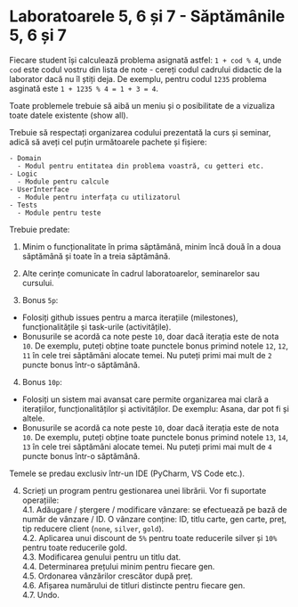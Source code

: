 # Laboratoarele 5, 6 și 7 - Săptămânile 5, 6 și 7

Fiecare student își calculează problema asignată astfel: `1 + cod % 4`, unde `cod` este codul vostru din lista de note - cereți codul cadrului didactic de la laborator dacă nu îl știți deja. De exemplu, pentru codul `1235` problema asginată este `1 + 1235 % 4 = 1 + 3 = 4`.

Toate problemele trebuie să aibă un meniu și o posibilitate de a vizualiza toate datele existente (show all).

Trebuie să respectați organizarea codului prezentată la curs și seminar, adică să aveți cel puțin următoarele pachete și fișiere:
```
- Domain
  - Modul pentru entitatea din problema voastră, cu getteri etc.
- Logic
  - Module pentru calcule
- UserInterface
  - Module pentru interfața cu utilizatorul
- Tests
  - Module pentru teste
```

Trebuie predate:
1. Minim o funcționalitate în prima săptămână, minim încă două în a doua săptămână și toate în a treia săptămână.

2. Alte cerințe comunicate în cadrul laboratoarelor, seminarelor sau cursului. 

3. Bonus `5p`: 
- Folosiți github issues pentru a marca iterațiile (milestones), funcționalitățile și task-urile (activitățile).
- Bonusurile se acordă ca note peste `10`, doar dacă iterația este de nota `10`. De exemplu, puteți obține toate punctele bonus primind notele `12`, `12`, `11` în cele trei săptămâni alocate temei. Nu puteți primi mai mult de `2` puncte bonus într-o săptămână.

4. Bonus `10p`:
- Folosiți un sistem mai avansat care permite organizarea mai clară a iterațiilor, funcționalităților și activităților. De exemplu: Asana, dar pot fi și altele.
- Bonusurile se acordă ca note peste `10`, doar dacă iterația este de nota `10`. De exemplu, puteți obține toate punctele bonus primind notele `13`, `14`, `13` în cele trei săptămâni alocate temei. Nu puteți primi mai mult de `4` puncte bonus într-o săptămână.

Temele se predau exclusiv într-un IDE (PyCharm, VS Code etc.).

4. Scrieți un program pentru gestionarea unei librării. Vor fi suportate operațiile:  
   4.1. Adăugare / ștergere / modificare vânzare: se efectuează pe bază de număr de vânzare / ID. O vânzare conține: ID, titlu carte, gen carte, preț, tip reducere client (`none`, `silver`, `gold`).  
   4.2. Aplicarea unui discount de `5%` pentru toate reducerile silver și `10%` pentru toate reducerile gold.  
   4.3. Modificarea genului pentru un titlu dat.  
   4.4. Determinarea prețului minim pentru fiecare gen.  
   4.5. Ordonarea vânzărilor crescător după preț.  
   4.6. Afișarea numărului de titluri distincte pentru fiecare gen.  
   4.7. Undo.  
